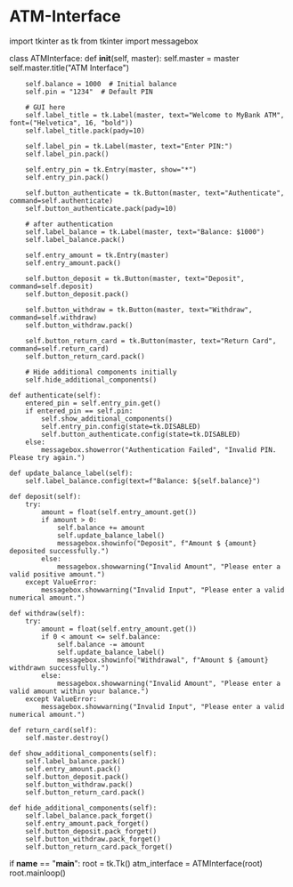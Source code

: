 # ATM-Interface
import tkinter as tk
from tkinter import messagebox

class ATMInterface:
    def __init__(self, master):
        self.master = master
        self.master.title("ATM Interface")

        self.balance = 1000  # Initial balance
        self.pin = "1234"  # Default PIN

        # GUI here
        self.label_title = tk.Label(master, text="Welcome to MyBank ATM", font=("Helvetica", 16, "bold"))
        self.label_title.pack(pady=10)

        self.label_pin = tk.Label(master, text="Enter PIN:")
        self.label_pin.pack()

        self.entry_pin = tk.Entry(master, show="*")
        self.entry_pin.pack()

        self.button_authenticate = tk.Button(master, text="Authenticate", command=self.authenticate)
        self.button_authenticate.pack(pady=10)

        # after authentication
        self.label_balance = tk.Label(master, text="Balance: $1000")
        self.label_balance.pack()

        self.entry_amount = tk.Entry(master)
        self.entry_amount.pack()

        self.button_deposit = tk.Button(master, text="Deposit", command=self.deposit)
        self.button_deposit.pack()

        self.button_withdraw = tk.Button(master, text="Withdraw", command=self.withdraw)
        self.button_withdraw.pack()

        self.button_return_card = tk.Button(master, text="Return Card", command=self.return_card)
        self.button_return_card.pack()

        # Hide additional components initially
        self.hide_additional_components()

    def authenticate(self):
        entered_pin = self.entry_pin.get()
        if entered_pin == self.pin:
            self.show_additional_components()
            self.entry_pin.config(state=tk.DISABLED)
            self.button_authenticate.config(state=tk.DISABLED)
        else:
            messagebox.showerror("Authentication Failed", "Invalid PIN. Please try again.")

    def update_balance_label(self):
        self.label_balance.config(text=f"Balance: ${self.balance}")

    def deposit(self):
        try:
            amount = float(self.entry_amount.get())
            if amount > 0:
                self.balance += amount
                self.update_balance_label()
                messagebox.showinfo("Deposit", f"Amount $ {amount} deposited successfully.")
            else:
                messagebox.showwarning("Invalid Amount", "Please enter a valid positive amount.")
        except ValueError:
            messagebox.showwarning("Invalid Input", "Please enter a valid numerical amount.")

    def withdraw(self):
        try:
            amount = float(self.entry_amount.get())
            if 0 < amount <= self.balance:
                self.balance -= amount
                self.update_balance_label()
                messagebox.showinfo("Withdrawal", f"Amount $ {amount} withdrawn successfully.")
            else:
                messagebox.showwarning("Invalid Amount", "Please enter a valid amount within your balance.")
        except ValueError:
            messagebox.showwarning("Invalid Input", "Please enter a valid numerical amount.")

    def return_card(self):
        self.master.destroy()

    def show_additional_components(self):
        self.label_balance.pack()
        self.entry_amount.pack()
        self.button_deposit.pack()
        self.button_withdraw.pack()
        self.button_return_card.pack()

    def hide_additional_components(self):
        self.label_balance.pack_forget()
        self.entry_amount.pack_forget()
        self.button_deposit.pack_forget()
        self.button_withdraw.pack_forget()
        self.button_return_card.pack_forget()

if __name__ == "__main__":
    root = tk.Tk()
    atm_interface = ATMInterface(root)
    root.mainloop()
